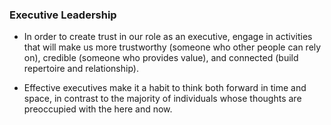 ### Executive Leadership

  - In order to create trust in our role as an executive, engage in activities that will make us more trustworthy (someone who other people can rely on), credible (someone who provides value), and connected (build repertoire and relationship).

  - Effective executives make it a habit to think both forward in time and space, in contrast to the majority of individuals whose thoughts are preoccupied with the here and now.


